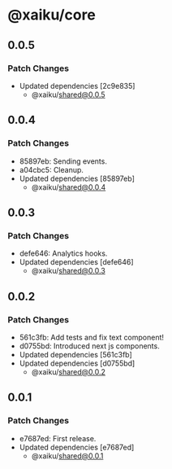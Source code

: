 # @xaiku/core

## 0.0.5

### Patch Changes

- Updated dependencies [2c9e835]
  - @xaiku/shared@0.0.5

## 0.0.4

### Patch Changes

- 85897eb: Sending events.
- a04cbc5: Cleanup.
- Updated dependencies [85897eb]
  - @xaiku/shared@0.0.4

## 0.0.3

### Patch Changes

- defe646: Analytics hooks.
- Updated dependencies [defe646]
  - @xaiku/shared@0.0.3

## 0.0.2

### Patch Changes

- 561c3fb: Add tests and fix text component!
- d0755bd: Introduced next js components.
- Updated dependencies [561c3fb]
- Updated dependencies [d0755bd]
  - @xaiku/shared@0.0.2

## 0.0.1

### Patch Changes

- e7687ed: First release.
- Updated dependencies [e7687ed]
  - @xaiku/shared@0.0.1
